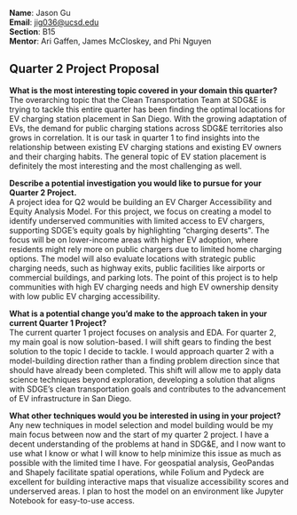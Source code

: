 
**Name**: Jason Gu  
**Email**: jig036@ucsd.edu  
**Section**: B15  
**Mentor**: Ari Gaffen, James McCloskey, and Phi Nguyen 

## Quarter 2 Project Proposal

**What is the most interesting topic covered in your domain this quarter?**  
The overarching topic that the Clean Transportation Team at SDG&E is trying to tackle this entire quarter has been finding the optimal locations for EV charging station placement in San Diego. With the growing adaptation of EVs, the demand for public charging stations across SDG&E territories also grows in correlation. It is our task in quarter 1 to find insights into the relationship between existing EV charging stations and existing EV owners and their charging habits. The general topic of EV station placement is definitely the most interesting and the most challenging as well.

**Describe a potential investigation you would like to pursue for your Quarter 2 Project.**  
A project idea for Q2 would be building an EV Charger Accessibility and Equity Analysis Model. For this project, we focus on creating a model to identify underserved communities with limited access to EV chargers, supporting SDGE’s equity goals by highlighting “charging deserts". The focus will be on lower-income areas with higher EV adoption, where residents might rely more on public chargers due to limited home charging options. The model will also evaluate locations with strategic public charging needs, such as highway exits, public facilities like airports or commercial buildings, and parking lots. The point of this project is to help communities with high EV charging needs and high EV ownership density with low public EV charging accessibility.

**What is a potential change you’d make to the approach taken in your current Quarter 1 Project?**  
The current quarter 1 project focuses on analysis and EDA. For quarter 2, my main goal is now solution-based. I will shift gears to finding the best solution to the topic I decide to tackle. I would approach quarter 2 with a model-building direction rather than a finding problem direction since that should have already been completed. This shift will allow me to apply data science techniques beyond exploration, developing a solution that aligns with SDGE’s clean transportation goals and contributes to the advancement of EV infrastructure in San Diego.

**What other techniques would you be interested in using in your project?**  
Any new techniques in model selection and model building would be my main focus between now and the start of my quarter 2 project. I have a decent understanding of the problems at hand in SDG&E, and I now want to use what I know or what I will know to help minimize this issue as much as possible with the limited time I have. For geospatial analysis, GeoPandas and Shapely facilitate spatial operations, while Folium and Pydeck are excellent for building interactive maps that visualize accessibility scores and underserved areas. I plan to host the model on an environment like Jupyter Notebook for easy-to-use access.
